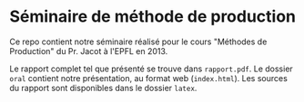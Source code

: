 # Séminaire de méthode de production

Ce repo contient notre séminaire réalisé pour le cours "Méthodes de Production"
du Pr. Jacot à l'EPFL en 2013.

Le rapport complet tel que présenté se trouve dans `rapport.pdf`.
Le dossier `oral` contient notre présentation, au format web (`index.html`).
Les sources du rapport sont disponibles dans le dossier `latex`.
